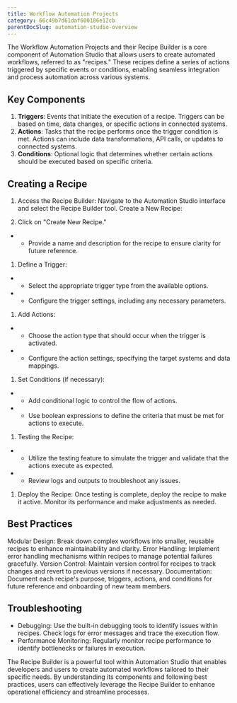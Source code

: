 ```yaml
---
title: Workflow Automation Projects
category: 66c49b7d61daf600186e12cb
parentDocSlug: automation-studio-overview
---
```


The Workflow Automation Projects and their Recipe Builder is a core component of Automation Studio that allows users to create automated workflows, referred to as "recipes." These recipes define a series of actions triggered by specific events or conditions, enabling seamless integration and process automation across various systems.

## Key Components
1. **Triggers**: Events that initiate the execution of a recipe. Triggers can be based on time, data changes, or specific actions in connected systems.
1. **Actions**: Tasks that the recipe performs once the trigger condition is met. Actions can include data transformations, API calls, or updates to connected systems.
1. **Conditions**: Optional logic that determines whether certain actions should be executed based on specific criteria.


## Creating a Recipe
1. Access the Recipe Builder: Navigate to the Automation Studio interface and select the Recipe Builder tool.
Create a New Recipe:

2. Click on "Create New Recipe."
 - - Provide a name and description for the recipe to ensure clarity for future reference.
 
1. Define a Trigger:
 - - Select the appropriate trigger type from the available options.
 - - Configure the trigger settings, including any necessary parameters.

1. Add Actions:
 - - Choose the action type that should occur when the trigger is activated.
 - - Configure the action settings, specifying the target systems and data mappings.

1. Set Conditions (if necessary):
- - Add conditional logic to control the flow of actions.
- - Use boolean expressions to define the criteria that must be met for actions to execute.

1. Testing the Recipe:
 - - Utilize the testing feature to simulate the trigger and validate that the actions execute as expected.
 - - Review logs and outputs to troubleshoot any issues.

1. Deploy the Recipe: Once testing is complete, deploy the recipe to make it active. Monitor its performance and make adjustments as needed.


## Best Practices
Modular Design: Break down complex workflows into smaller, reusable recipes to enhance maintainability and clarity.
Error Handling: Implement error handling mechanisms within recipes to manage potential failures gracefully.
Version Control: Maintain version control for recipes to track changes and revert to previous versions if necessary.
Documentation: Document each recipe's purpose, triggers, actions, and conditions for future reference and onboarding of new team members.

## Troubleshooting
- Debugging: Use the built-in debugging tools to identify issues within recipes. Check logs for error messages and trace the execution flow.
- Performance Monitoring: Regularly monitor recipe performance to identify bottlenecks or failures in execution.


The Recipe Builder is a powerful tool within Automation Studio that enables developers and users to create automated workflows tailored to their specific needs. By understanding its components and following best practices, users can effectively leverage the Recipe Builder to enhance operational efficiency and streamline processes.
